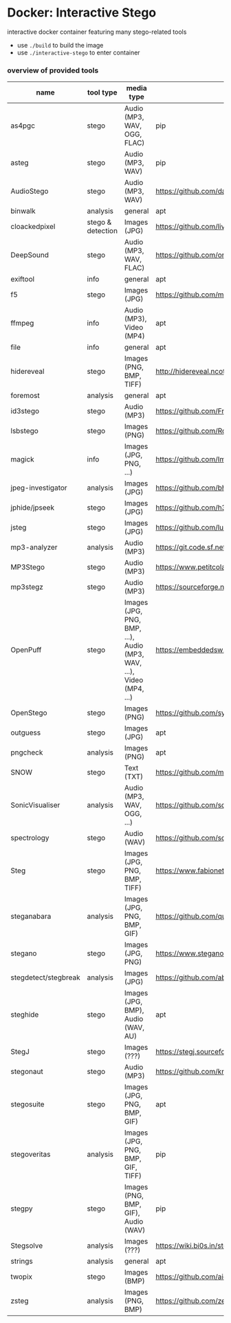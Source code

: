 # Docker: Interactive Stego
interactive docker container featuring many stego-related tools
- use `./build` to build the image
- use `./interactive-stego` to enter container
### overview of provided tools
| name | tool type | media type | source |
| --- | --- | --- | --- |
| as4pgc | stego | Audio (MP3, WAV, OGG, FLAC) | pip |
| asteg | stego | Audio (MP3, WAV) | pip |
| AudioStego | stego | Audio (MP3, WAV) | https://github.com/danielcardeenas/AudioStego.git |
| binwalk | analysis | general | apt |
| cloackedpixel | stego & detection | Images (JPG) | https://github.com/livz/cloacked-pixel.git |
| DeepSound | stego | Audio (MP3, WAV, FLAC) | https://github.com/oneplus-x/DeepSound-2.0.git |
| exiftool | info | general | apt |
| f5 | stego | Images (JPG) | https://github.com/matthewgao/F5-steganography.git |
| ffmpeg | info | Audio (MP3), Video (MP4) | apt |
| file | info | general | apt |
| hidereveal | stego | Images (PNG, BMP, TIFF) | http://hidereveal.ncottin.net/software.php |
| foremost | analysis | general | apt |
| id3stego | stego | Audio (MP3) | https://github.com/FrozenBurrito/id3stego |
| lsbstego | stego | Images (PNG) | https://github.com/RobinDavid/LSB-Steganography.git |
| magick | info | Images (JPG, PNG, ...) | https://github.com/ImageMagick/ImageMagick.git |
| jpeg-investigator | analysis | Images (JPG) | https://github.com/bh-8/hiwi-jpeg-investigator.git |
| jphide/jpseek | stego | Images (JPG) | https://github.com/h3xx/jphs.git |
| jsteg | stego | Images (JPG) | https://github.com/lukechampine/jsteg.git |
| mp3-analyzer | analysis | Audio (MP3) | https://git.code.sf.net/p/mp3filestructureanalyser/code |
| MP3Stego | stego | Audio (MP3) | https://www.petitcolas.net/steganography/mp3stego/ |
| mp3stegz | stego | Audio (MP3) | https://sourceforge.net/projects/mp3stegz/ |
| OpenPuff | stego | Images (JPG, PNG, BMP, ...), Audio (MP3, WAV, ...), Video (MP4, ...) | https://embeddedsw.net/OpenPuff_Steganography_Home.html |
| OpenStego | stego | Images (PNG) | https://github.com/syvaidya/openstego.git |
| outguess | stego | Images (JPG) | apt |
| pngcheck | analysis | Images (PNG) | apt |
| SNOW | stego | Text (TXT) | https://github.com/mattkwan-zz/snow.git |
| SonicVisualiser | analysis | Audio (MP3, WAV, OGG, ...) | https://github.com/sonic-visualiser/sonic-visualiser.git |
| spectrology | stego | Audio (WAV) | https://github.com/solusipse/spectrology.git |
| Steg | stego | Images (JPG, PNG, BMP, TIFF) | https://www.fabionet.org/ |
| steganabara | analysis | Images (JPG, PNG, BMP, GIF) | https://github.com/quangntenemy/Steganabara.git |
| stegano | stego | Images (JPG, PNG) | https://www.stegano.org/ |
| stegdetect/stegbreak | analysis | Images (JPG) | https://github.com/abeluck/stegdetect.git 
| steghide | stego | Images (JPG, BMP), Audio (WAV, AU) | apt |
| StegJ | stego | Images (???) | https://stegj.sourceforge.net/ |
| stegonaut | stego | Audio (MP3) | https://github.com/knez/stegonaut.git |
| stegosuite | stego | Images (JPG, PNG, BMP, GIF) | apt |
| stegoveritas | analysis | Images (JPG, PNG, BMP, GIF, TIFF) | pip |
| stegpy | stego | Images (PNG, BMP, GIF), Audio (WAV) | pip |
| Stegsolve | analysis | Images (???) | https://wiki.bi0s.in/steganography/stegsolve/ |
| strings | analysis | general | apt |
| twopix | stego | Images (BMP) | https://github.com/aiceware/2pix-steganography.git |
| zsteg | analysis | Images (PNG, BMP) | https://github.com/zed-0xff/zsteg.git |
